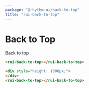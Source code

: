 ```yaml
---
package: "@rhythm-ui/back-to-top"
title: "rui-back-to-top"
---
```


# Back to Top
Back to top

```html preview
<rui-back-to-top></rui-back-to-top>
```

```html preview
<div style="height: 1000px;">
</div>
<rui-back-to-top></rui-back-to-top>
```